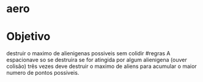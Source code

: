 # aero
# Objetivo
destruir o maximo de alienigenas possiveis sem colidir
#regras
A espacionave so se destruira se for atingida por algum alienigena (ouver colisão) três vezes deve destruir o maximo de aliens para acumular o maior numero de pontos possiveis.
